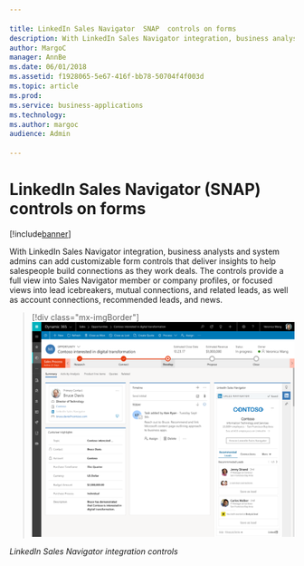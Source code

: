 ```yaml
---

title: LinkedIn Sales Navigator  SNAP  controls on forms
description: With LinkedIn Sales Navigator integration, business analysts and system admins can add customizable form controls that deliver insights to help salespeople build connections as they work deals.
author: MargoC
manager: AnnBe
ms.date: 06/01/2018
ms.assetid: f1928065-5e67-416f-bb78-50704f4f003d
ms.topic: article
ms.prod: 
ms.service: business-applications
ms.technology: 
ms.author: margoc
audience: Admin

---
```

#  LinkedIn Sales Navigator (SNAP) controls on forms




[!include[banner](../../includes/banner.md)]

With LinkedIn Sales Navigator integration, business analysts and system admins
can add customizable form controls that deliver insights to help salespeople
build connections as they work deals. The controls provide a full view into
Sales Navigator member or company profiles, or focused views into lead
icebreakers, mutual connections, and related leads, as well as account
connections, recommended leads, and news.

> [!div class="mx-imgBorder"] 
> ![LinkedIn Sales Navigator integration controls screen](media/linkedin-sales-navigator-snap-controls-on-forms-1.png "LinkedIn Sales Navigator integration controls screen")
<!-- Picture 10 -->




*LinkedIn Sales Navigator integration controls*
